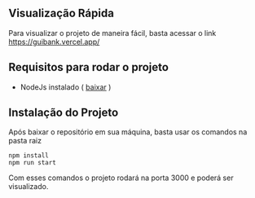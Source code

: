 ## Visualização Rápida
Para visualizar o projeto de maneira fácil, basta acessar o link <https://guibank.vercel.app/>

## Requisitos para rodar o projeto
* NodeJs instalado ( [baixar](https://nodejs.org/en/download) )

## Instalação do Projeto
Após baixar o repositório em sua máquina, basta usar os comandos na pasta raiz
```
npm install
npm run start
```
Com esses comandos o projeto rodará na porta 3000 e poderá ser visualizado.
